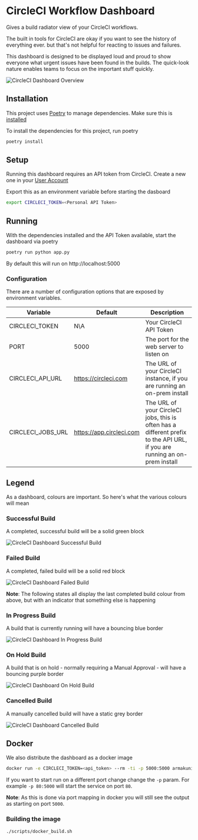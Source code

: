 # CircleCI Workflow Dashboard

Gives a build radiator view of your CircleCI workflows.

The built in tools for CircleCI are okay if you want to see the history of everything ever. but that's not helpful for reacting to issues and failures.

This dashboard is designed to be displayed loud and proud to show everyone what urgent issues have been found in the builds. The quick-look nature enables teams to focus on the important stuff quickly.

![CircleCI Dashboard Overview](docs/imgs/overview.png)

## Installation

This project uses [Poetry](https://python-poetry.org/) to manage dependencies. Make sure this is [installed](https://python-poetry.org/docs/#installation)

To install the dependencies for this project, run poetry

```bash
poetry install
```

## Setup

Running this dashboard requires an API token from CircleCI. Create a new one in your [User Account](https://circleci.com/account/api)

Export this as an environment variable before starting the dasboard

```bash
export CIRCLECI_TOKEN=<Personal API Token>
```

## Running

With the dependencies installed and the API Token available, start the dashboard via poetry

```bash
poetry run python app.py
```

By default this will run on http://localhost:5000

### Configuration

There are a number of configuration options that are exposed by environment variables.

| Variable          | Default                    | Description                                                                                                               |
|-------------------|----------------------------|---------------------------------------------------------------------------------------------------------------------------|
| CIRCLECI_TOKEN    | N\A                        | Your CircleCI API Token                                                                                                   |
| PORT              | 5000                       | The port for the web server to listen on                                                                                  |
| CIRCLECI_API_URL  | <https://circleci.com>     | The URL of your CircleCI instance, if you are running an on-prem install                                                  |
| CIRCLECI_JOBS_URL | <https://app.circleci.com> | The URL of your CircleCI jobs, this is often has a different prefix to the API URL, if you are running an on-prem install |

## Legend

As a dashboard, colours are important. So here's what the various colours will mean

### Successful Build

A completed, successful build will be a solid green block

![CircleCI Dashboard Successful Build](docs/imgs/success.png)

### Failed Build

A completed, failed build will be a solid red block

![CircleCI Dashboard Failed Build](docs/imgs/failure.png)

**Note**: The following states all display the last completed build colour from above, but with an indicator that something else is happening

### In Progress Build

A build that is currently running will have a bouncing blue border

![CircleCI Dashboard In Progress Build](docs/imgs/building.png)

### On Hold Build

A build that is on hold - normally requiring a Manual Approval - will have a bouncing purple border

![CircleCI Dashboard On Hold Build](docs/imgs/on_hold.png)

### Cancelled Build

A manually cancelled build will have a static grey border

![CircleCI Dashboard Cancelled Build](docs/imgs/cancelled.png)

## Docker

We also distribute the dashboard as a docker image

```bash
docker run -e CIRCLECI_TOKEN=<api_token> --rm -ti -p 5000:5000 armakuni/circleci-workflow-dashboard
```

If you want to start run on a different port change change the `-p` param. For example `-p 80:5000` will start the service on port `80`.

**Note**: As this is done via port mapping in docker you will still see the output as starting on port `5000`.

### Building the image

```bash
./scripts/docker_build.sh
```
